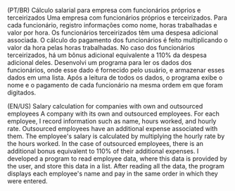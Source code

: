 (PT/BR) Cálculo salarial para empresa com funcionários próprios e terceirizados
Uma empresa com funcionários próprios e terceirizados. Para cada funcionário, registro informações como nome, horas trabalhadas e valor por hora. Os funcionários terceirizados têm uma despesa adicional associada.
O cálculo do pagamento dos funcionários é feito multiplicando o valor da hora pelas horas trabalhadas. No caso dos funcionários terceirizados, há um bônus adicional equivalente a 110% da despesa adicional deles.
Desenvolvi um programa para ler os dados dos funcionários, onde esse dado é fornecido pelo usuário, e armazenar esses dados em uma lista. Após a leitura de todos os dados, o programa exibe o nome e o pagamento de cada funcionário na mesma ordem em que foram digitados.

(EN/US) Salary calculation for companies with own and outsourced employees
A company with its own and outsourced employees. For each employee, I record information such as name, hours worked, and hourly rate. Outsourced employees have an additional expense associated with them.
The employee's salary is calculated by multiplying the hourly rate by the hours worked. In the case of outsourced employees, there is an additional bonus equivalent to 110% of their additional expenses.
I developed a program to read employee data, where this data is provided by the user, and store this data in a list. After reading all the data, the program displays each employee's name and pay in the same order in which they were entered.
